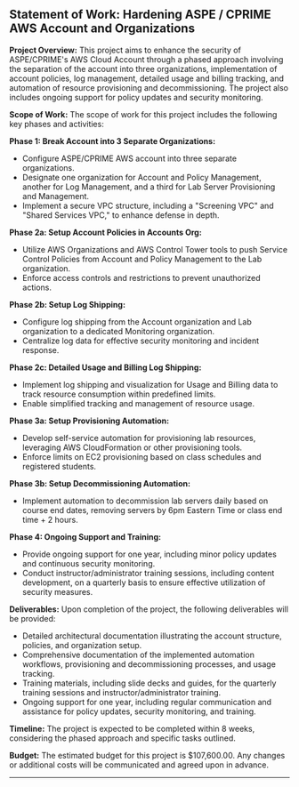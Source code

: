 **Statement of Work: Hardening ASPE / CPRIME AWS Account and Organizations**
---
**Project Overview:**
This project aims to enhance the security of ASPE/CPRIME's AWS Cloud Account through a phased approach involving the separation of the account into three organizations, implementation of account policies, log management, detailed usage and billing tracking, and automation of resource provisioning and decommissioning. The project also includes ongoing support for policy updates and security monitoring.

**Scope of Work:**
The scope of work for this project includes the following key phases and activities:

**Phase 1: Break Account into 3 Separate Organizations:**
- Configure ASPE/CPRIME AWS account into three separate organizations.
- Designate one organization for Account and Policy Management, another for Log Management, and a third for Lab Server Provisioning and Management.
- Implement a secure VPC structure, including a "Screening VPC" and "Shared Services VPC," to enhance defense in depth.

**Phase 2a: Setup Account Policies in Accounts Org:**
- Utilize AWS Organizations and AWS Control Tower tools to push Service Control Policies from Account and Policy Management to the Lab organization.
- Enforce access controls and restrictions to prevent unauthorized actions.

**Phase 2b: Setup Log Shipping:**
- Configure log shipping from the Account organization and Lab organization to a dedicated Monitoring organization.
- Centralize log data for effective security monitoring and incident response.

**Phase 2c: Detailed Usage and Billing Log Shipping:**
- Implement log shipping and visualization for Usage and Billing data to track resource consumption within predefined limits.
- Enable simplified tracking and management of resource usage.

**Phase 3a: Setup Provisioning Automation:**
- Develop self-service automation for provisioning lab resources, leveraging AWS CloudFormation or other provisioning tools.
- Enforce limits on EC2 provisioning based on class schedules and registered students.

**Phase 3b: Setup Decommissioning Automation:**
- Implement automation to decommission lab servers daily based on course end dates, removing servers by 6pm Eastern Time or class end time + 2 hours.

**Phase 4: Ongoing Support and Training:**
- Provide ongoing support for one year, including minor policy updates and continuous security monitoring.
- Conduct instructor/administrator training sessions, including content development, on a quarterly basis to ensure effective utilization of security measures.

**Deliverables:**
Upon completion of the project, the following deliverables will be provided:

- Detailed architectural documentation illustrating the account structure, policies, and organization setup.
- Comprehensive documentation of the implemented automation workflows, provisioning and decommissioning processes, and usage tracking.
- Training materials, including slide decks and guides, for the quarterly training sessions and instructor/administrator training.
- Ongoing support for one year, including regular communication and assistance for policy updates, security monitoring, and training.

**Timeline:**
The project is expected to be completed within 8 weeks, considering the phased approach and specific tasks outlined.

**Budget:**
The estimated budget for this project is $107,600.00. 
Any changes or additional costs will be communicated and agreed upon in advance.

---
